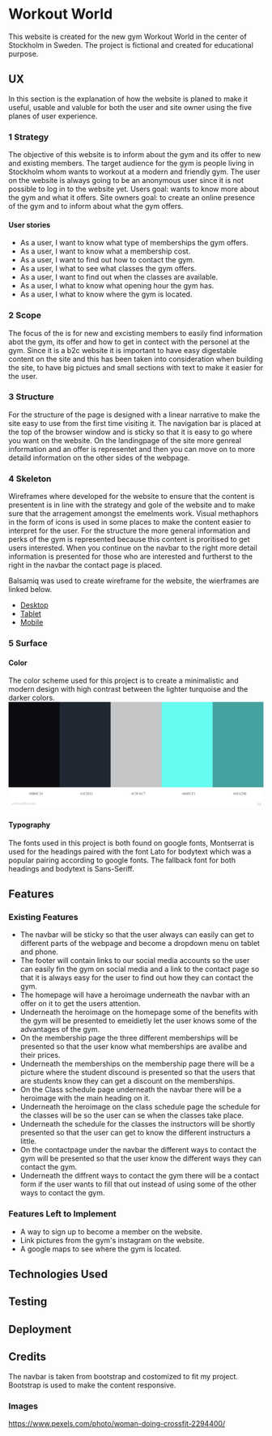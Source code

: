 # Workout World
This website is created for the new gym Workout World in the center of Stockholm in Sweden. The project is fictional and created for educational purpose.

## UX 
In this section is the explanation of how the website is planed to make it useful, usable and valuble for both the user and site owner using the five planes of user experience. 
### 1 Strategy
The objective of this website is to inform about the gym and its offer to new and existing members. 
The target audience for the gym is people living in Stockholm whom wants to workout at a modern and friendly gym. 
The user on the website is always going to be an anonymous user since it is not possible to log in to the website yet. 
Users goal: wants to know more about the gym and what it offers.
Site owners goal: to create an online presence of the gym and to inform about what the gym offers. 

#### User stories 
* As a user, I want to know what type of memberships the gym offers. 
* As a user, I want to know what a membership cost.
* As a user, I want to find out how to contact the gym. 
* As a user, I what to see what classes the gym offers. 
* As a user, I want to find out when the classes are available. 
* As a user, I what to know what opening hour the gym has. 
* As a user, I what to know where the gym is located. 

### 2 Scope 
The focus of the is for new and excisting members to easily find information abot the gym, its offer and how to get in contect with the personel at the gym. 
Since it is a b2c website it is important to have easy digestable content on the site and this has been taken into consideration when building the site, 
to have big pictues and small sections with text to make it easier for the user. 
### 3 Structure 
For the structure of the page is designed with a linear narrative to make the site easy to use from the first time visiting it.
The navigation bar is placed at the top of the browser window and is sticky so that it is easy to go where you want on the website.
On the landingpage of the site more genreal information and an offer is representet and then you can move on to more detaild information on the other sides of the webpage. 
### 4 Skeleton
Wireframes where developed for the website to ensure that the content is presentent is in line with the strategy and gole of the website and to make sure that the arragement amongst the emelments work. 
Visual methaphors in the form of icons is used in some places to make the content easier to interpret for the user. 
For the structure the more general information and perks of the gym is represented because this content is proritised to get users interested. When you continue on the navbar 
to the right more detail information is presented for those who are interested and furtherst to the right in the navbar the contact page is placed. 

Balsamiq was used to create wireframe for the website, the wierframes are linked below. 
* [Desktop](/assets/wireframes/desktop-wireframes.pdf) 
* [Tablet](/assets/wireframes/tablet-wireframes.pdf) 
* [Mobile](/assets/wireframes/phone-wireframes.pdf) 

### 5 Surface

#### Color

The color scheme used for this project is to create a minimalistic and modern design with high contrast between the lighter turquoise and the darker colors. 
![Color scheme](/assets/images/color-scheme.jpeg)

#### Typography 
The fonts used in this project is both found on google fonts, Montserrat is used for the headings paired with the font Lato for bodytext which was a popular pairing according to google fonts.
The fallback font for both headings and bodytext is Sans-Seriff. 

## Features 

### Existing Features
* The navbar will be sticky so that the user always can easily can get to different parts of the webpage 
and become a dropdown menu on tablet and phone.
* The footer will contain links to our social media accounts so the user can easily fin the gym on social media 
and a link to the contact page so that it is always easy for the user to find out how they can contact the gym. 
* The homepage will have a heroimage underneath the navbar with an offer on it to get the users attention. 
* Underneath the heroimage on the homepage some of the benefits with the gym will be presented 
to emeidietly let the user knows some of the advantages of the gym. 
* On the membership page the three different memberships will be presented so that the user know what memberships are avalibe and their prices. 
* Underneath the memberships on the membership page there will be a picture where the student discound is presented 
so that the users that are students know they can get a discount on the memberships. 
* On the Class schedule page underneath the navbar there will be a heroimage with the main heading on it. 
* Underneath the heroimage on the class schedule page the schedule for the classes will be so the user can se when the classes take place. 
* Underneath the schedule for the classes the instructors will be shortly presented so that the user can get to know the different instructurs a little. 
* On the contactpage under the navbar the different ways to contact the gym will be presented so that the user know the different ways they can contact the gym. 
* Underneath the diffrent ways to contact the gym there will be a contact form if the user wants to fill that out instead of using some of the other ways to contact the gym. 

### Features Left to Implement
* A way to sign up to become a member on the website.
* Link pictures from the gym's instagram on the website. 
* A google maps to see where the gym is located. 

## Technologies Used

## Testing

## Deployment

## Credits 

The navbar is taken from bootstrap and costomized to fit my project. 
Bootstrap is used to make the content responsive. 

### Images 
https://www.pexels.com/photo/woman-doing-crossfit-2294400/